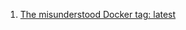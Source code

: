  1. [The misunderstood Docker tag: latest](https://medium.com/@mccode/the-misunderstood-docker-tag-latest-af3babfd6375)
